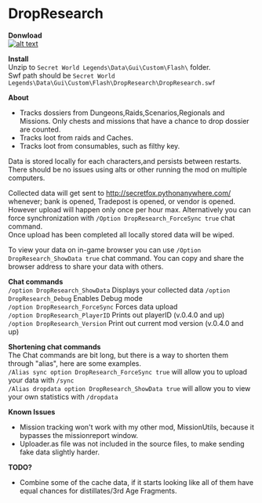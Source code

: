 # DropResearch

**Donwload**  
[![alt text](https://i.imgur.com/bFEPBzA.gif "Download")](https://github.com/SecretFox/DropResearch/releases)

**Install**  
Unzip to `Secret World Legends\Data\Gui\Custom\Flash\` folder.  
Swf path should be `Secret World Legends\Data\Gui\Custom\Flash\DropResearch\DropResearch.swf` 


**About**  
* Tracks dossiers from Dungeons,Raids,Scenarios,Regionals and Missions. Only chests and missions that have a chance to drop dossier are counted.
* Tracks loot from raids and Caches.  
* Tracks loot from consumables, such as filthy key.

Data is stored locally for each characters,and persists between restarts.
There should be no issues using alts or other running the mod on multiple computers.

Collected data will get sent to http://secretfox.pythonanywhere.com/ whenever; bank is opened, Tradepost is opened, or vendor is opened. However upload will happen only once per hour max.
Alternatively you can force synchronization with `/Option DropResearch_ForceSync true` chat command.  
Once upload has been completed all locally stored data will be wiped.

To view your data on in-game browser you can use `/Option DropResearch_ShowData true` chat command. 
You can copy and share the browser address to share your data with others.  

**Chat commands**  
    `/option DropResearch_ShowData` Displays your collected data
	`/option DropResearch_Debug` Enables Debug mode  
	`/option DropResearch_ForceSync` Forces data upload  
	`/option DropResearch_PlayerID` Prints out playerID (v.0.4.0 and up)  
	`/option DropResearch_Version` Print out current mod version (v.0.4.0 and up)  

**Shortening chat commands**  
The Chat commands are bit long, but there is a way to shorten them through "alias", here are some examples.  
`/Alias sync option DropResearch_ForceSync true` will allow you to upload your data with `/sync`  
`/Alias dropdata option DropResearch_ShowData true` will allow you to view your own statistics with `/dropdata`  

**Known Issues**
* Mission tracking won't work with my other mod, MissionUtils, because it bypasses the missionreport window.
* Uploader.as file was not included in the source files, to make sending fake data slightly harder.

**TODO?**
* Combine some of the cache data, if it starts looking like all of them have equal chances for distillates/3rd Age Fragments.

